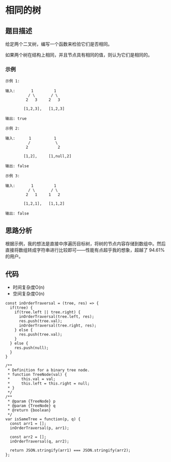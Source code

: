 # 相同的树

## 题目描述
给定两个二叉树，编写一个函数来检验它们是否相同。

如果两个树在结构上相同，并且节点具有相同的值，则认为它们是相同的。

### 示例
```
示例 1:

输入:       1         1
          / \       / \
         2   3     2   3

        [1,2,3],   [1,2,3]

输出: true

示例 2:

输入:      1          1
          /           \
         2             2

        [1,2],     [1,null,2]

输出: false

示例 3:

输入:       1         1
          / \       / \
         2   1     1   2

        [1,2,1],   [1,1,2]

输出: false
```

## 思路分析
根据示例，我的想法是直接中序遍历目标树，将树的节点内容存储到数组中。然后直接将数组转成字符串进行比较即可——性能有点超乎我的想象，超越了 94.61% 的用户。

## 代码
- 时间复杂度O(n)
- 空间复杂度O(n)

```
const inOrderTraversal = (tree, res) => {
  if(tree) {
    if(tree.left || tree.right) {
      inOrderTraversal(tree.left, res);
      res.push(tree.val);
      inOrderTraversal(tree.right, res);
    } else {
      res.push(tree.val);
    }
  } else {
    res.push(null);
  }
}

/**
 * Definition for a binary tree node.
 * function TreeNode(val) {
 *     this.val = val;
 *     this.left = this.right = null;
 * }
 */
/**
 * @param {TreeNode} p
 * @param {TreeNode} q
 * @return {boolean}
 */
var isSameTree = function(p, q) {
  const arr1 = [];
  inOrderTraversal(p, arr1);

  const arr2 = [];
  inOrderTraversal(q, arr2);

  return JSON.stringify(arr1) === JSON.stringify(arr2);
};
```